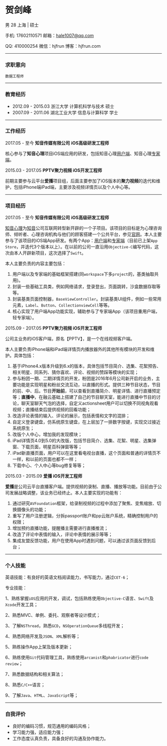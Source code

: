 # 贺剑峰

男 28 上海 | 硕士

手机: 17602110571		邮箱：hale1007@qq.com

QQ:  410000254	微信：hjfrun		博客：hjfrun.com

<hr style = "height:1px" />

### 求职意向

`数据工程师`

<hr style = "height:1px" />


### 教育经历

* 2012.09 - 2015.03        浙江大学             计算机科学与技术      硕士
* 2007.09 - 2011.06        湖北工业大学     信息与计算科学          学士


<hr style = "height:1px" />

### 工作经历

2017.05 - 至今		**知音传媒有限公司**		**iOS高级研发工程师**

核心参与了**知音心理**项目iOS端应用的研发，包括知音心理[用户端](https://itunes.apple.com/cn/app/%E7%9F%A5%E9%9F%B3%E5%BF%83%E7%90%86-%E8%AE%A9%E4%BD%A0%E6%9B%B4%E6%87%82%E4%BD%A0/id1297809479)、知音心理[专家端](https://itunes.apple.com/cn/app/%E7%9F%A5%E9%9F%B3%E4%B8%93%E5%AE%B6-%E6%82%A8%E7%9A%84%E7%A7%BB%E5%8A%A8%E5%B7%A5%E4%BD%9C%E5%AE%A4/id1297830819)。

2015.03 - 2017.05		**PPTV聚力视频 iOS开发工程师**

前期主要参与云平台**爱播**项目组，后面主要参加了iOS版本的**聚力视频**的迭代和维护，包括iPhone端iPad端，主要涉及视频详情页以及个人中心等。

<hr style = "height:1px" />

### 项目经历

2017.05 - 至今			**知音传媒有限公司**		**iOS高级研发工程师**

[知音心理](http://www.zhiyinxinli.com/)为[知音](http://www.zhiyin.cn/)公司互联网转型新开辟的一个子项目。该项目的目标是为心理咨询师、倾听者、心理咨询机构与他们的顾客搭建一个公共平台，参见[官网](http://www.zhiyinxinli.com/)。本人主要参与了该项目的iOS端App研发。有两个App：[用户端](https://itunes.apple.com/cn/app/%E7%9F%A5%E9%9F%B3%E5%BF%83%E7%90%86-%E8%AE%A9%E4%BD%A0%E6%9B%B4%E6%87%82%E4%BD%A0/id1297809479)和[专家端](https://itunes.apple.com/cn/app/%E7%9F%A5%E9%9F%B3%E4%B8%93%E5%AE%B6-%E6%82%A8%E7%9A%84%E7%A7%BB%E5%8A%A8%E5%B7%A5%E4%BD%9C%E5%AE%A4/id1297830819)（目前已上架`App Store`，并迭代3个版本以上）。在以前的公司一直沿用`Objective-C`编写代码，这次由本人开辟新项目，这次选择了`Swift`。

本人主要负责的内容主要包括：

1. 用户端以及专家端的基础框架搭建(同`workspace`下多`project`的，基类抽取共用)。
2. 封装一些基础工具类，例如网络请求，登录登出，页面跳转，沙盒数据存取等等。
3. 封装基类页面控制器，`BaseViewController`。封装基类UI组件，例如一些常用元素，`Label`、`Button`、`CollectionviewCell`等等。
4. 核心实现了用户端App功能实现，辅助参与了专家端App（该项目重用户端，轻专家端）。



2015.09 - 2017.05		**PPTV聚力视频  iOS开发工程师**

公司主业务的iOS客户端，原名【PPTV】，是一个在线视频客户端。

本人主要负责iPhone端和iPad端详情页内播放器外的其他所有模块的开发和维护。具体包括：

1. 基于iPhone4.x版本升级到6.x的版本，具体包括节目简介、选集、花絮预告、相关明星、同系列、猜你喜欢、评论、视频的赞踩等模块的实现；
2. 参与粉团一期、二期详情页的开发，粉团是2016年6月公司新开启的业务，主要功能是实现明星和粉丝交流互动，以直播的形式。提供三种节目状态，节目的前、中、后。节目**开始前**，可以查看到直播简介、明星详情、进行直播预定等；**直播中**，在融云基础上搭建了自己的节目聊天室，能进行直播中节目的讨论，聊天室聊天气泡的选择，自定义actionsheet用户可以切换不同视角观看视频；直播结束后提供视频的回看功能；
3. 改造评论表情的输入、评论的展示，包括表情和文字的混排；
4. 自定义登录键盘，仿系统原生键盘，在上层加了一排数字按键，实现交过接近系统原生；
5. 改版个人中心，增加我的发现模块；
6. iPad详情页4.0到5.0的大改版，包括节目简介、选集、花絮、明星、选集弹窗、下载页面，明星百科弹窗等等；
7. iPad新直播页面，用户可以在这里看电视台直播，这个页面和普通的详情页不一样，和以前的页面也都不一样；
8. 下载中心、个人中心等bug修复等等；

2015.03 - 2015.09    **爱播 iOS开发工程师**

**爱播**是公司云平台直播客户端。提供视频的录制、直播、播放等功能。目前由于公司发展战略调整，该业务已经终止。本人主要实现的功能有：

1. 通过研究`AVFoundation`框架，给录制视频的过程中添加了聚焦、变焦缩放、切换摄像头的功能；
2. 重写了用户注册逻辑，分拆passport账户和pp云账户系统，精确控制用户的权限；
3. 增加预约直播功能，提醒播主需要进行直播推流；
4. 改造了评论中表情的输入，评论中表情的展示等等；
5. 集成友盟反馈功能，用户在使用App时遇到问题，可以通过该页面反馈到后台；

<hr style = "height:1px" />

### 个人技能

英语技能：有良好的英语文档阅读能力，书写能力，通过`CET-6`；

专业技能：

1、熟练掌握`iOS`应用的开发，调试，包括熟练使用`Objective-C`语言、`Swift`及`Xcode`开发工具；

2、熟悉MVC、单例、委托、观察者等设计模式；

3、了解`NSThread`，熟悉`GCD`，`NSOperationQueue`多线程开发；

4、熟悉网络开发及`JSON`、`XML`解析等；

5、熟练操作App上架及版本更新；

6、熟练使用`Git`代码管理工具，熟练使用`arcanist`和`phabricator`进行`code review`；

7、熟悉数据结构和相关算法；

8、熟悉`C/C++`语言；

9、了解`Java`、`HTML`、`JavaScript`等；

<hr style = "height:1px" />

### 自我评价

* 良好的编码习惯，规范通用的编码风格；
* 学习能力强，适应能力强；
* 工作态度认真负责，具备良好的沟通及协作能力。
